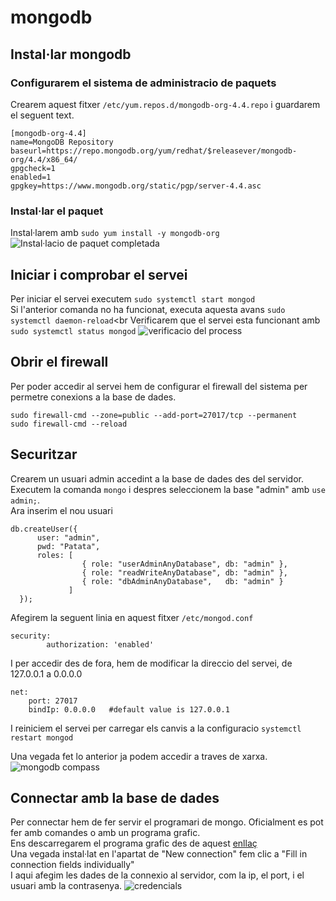 # mongodb
## Instal·lar mongodb
### Configurarem el sistema de administracio de paquets
Crearem aquest fitxer ```/etc/yum.repos.d/mongodb-org-4.4.repo``` i guardarem el seguent text.
```
[mongodb-org-4.4]
name=MongoDB Repository
baseurl=https://repo.mongodb.org/yum/redhat/$releasever/mongodb-org/4.4/x86_64/
gpgcheck=1
enabled=1
gpgkey=https://www.mongodb.org/static/pgp/server-4.4.asc
```
### Instal·lar el paquet
Instal·larem amb ```sudo yum install -y mongodb-org```<br>
![Instal·lacio de paquet completada](https://i.imgur.com/4fBkd9m.png)

## Iniciar i comprobar el servei
Per iniciar el servei executem ```sudo systemctl start mongod```<br>
Si l'anterior comanda no ha funcionat, executa aquesta avans ```sudo systemctl daemon-reload```<br
Verificarem que el servei esta funcionant amb ```sudo systemctl status mongod```
![verificacio del process](https://i.imgur.com/xQtsehW.png)
## Obrir el firewall
Per poder accedir al servei hem de configurar el firewall del sistema per permetre conexions a la base de dades.
```
sudo firewall-cmd --zone=public --add-port=27017/tcp --permanent
sudo firewall-cmd --reload
```
## Securitzar
Crearem un usuari admin accedint a la base de dades des del servidor.<br>
Executem la comanda ```mongo``` i despres seleccionem la base "admin" amb ```use admin;```.<br>
Ara inserim el nou usuari
```
db.createUser({
      user: "admin",
      pwd: "Patata",
      roles: [
                { role: "userAdminAnyDatabase", db: "admin" },
                { role: "readWriteAnyDatabase", db: "admin" },
                { role: "dbAdminAnyDatabase",   db: "admin" }
             ]
  });
```
Afegirem la seguent linia en aquest fitxer ```/etc/mongod.conf```
```
security:
        authorization: 'enabled'
```
I per accedir des de fora, hem de modificar la direccio del servei, de 127.0.0.1 a 0.0.0.0
```
net:
    port: 27017
    bindIp: 0.0.0.0   #default value is 127.0.0.1
```
I reiniciem el servei per carregar els canvis a la configuracio
```systemctl restart mongod```

Una vegada fet lo anterior ja podem accedir a traves de xarxa.
![mongodb compass](https://i.imgur.com/QO0oGrF.png)

## Connectar amb la base de dades
Per connectar hem de fer servir el programari de mongo. Oficialment es pot fer amb comandes o amb un programa grafic.<br>
Ens descarregarem el programa grafic des de aquest [enllaç](https://www.mongodb.com/try/download/compass)<br>
Una vegada instal·lat en l'apartat de "New connection" fem clic a "Fill in connection fields individually"<br>
I aqui afegim les dades de la connexio al servidor, com la ip, el port, i el usuari amb la contrasenya.
![credencials](https://i.imgur.com/gKOjuHb.png)
